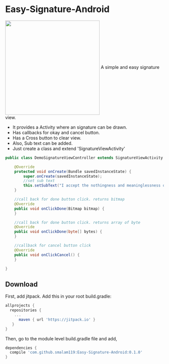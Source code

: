 # Easy-Signature-Android

<img src="https://github.com/smalam119/Easy-Signature-Android/blob/master/Screenshot_2017-12-26-02-44-08.png" align="center" width="300"/>
A simple and easy signature view.
</br>

* It provides a Activity where an signature can be drawn.
* Has callbacks for okay and cancel button.
* Has a Cross button to clear view.
* Also, Sub text can be added.
* Just create a class and extend 'SignatureViewActivity'

```java
public class DemoSignatureViewController extends SignatureViewActivity {

    @Override
    protected void onCreate(Bundle savedInstanceState) {
        super.onCreate(savedInstanceState);
        //set sub text
        this.setSubText("I accept the nothingness and meaninglessness of life");
    }

    //call back for done button click. returns bitmap
    @Override
    public void onClickDone(Bitmap bitmap) {
    }

    //call back for done button click. returns array of byte
    @Override
    public void onClickDone(byte[] bytes) {
    }

    //callback for cancel button click
    @Override
    public void onClickCancel() {
    }

}
```

Download
--------

First, add jitpack. Add this in your root build.gradle:

```groovy
allprojects {
  repositories {
    ...
      maven { url 'https://jitpack.io' }
   }
}
```
Then, go to the module level build.gradle file and add,

```groovy
dependencies {
  compile 'com.github.smalam119:Easy-Signature-Android:0.1.0'
}
```
